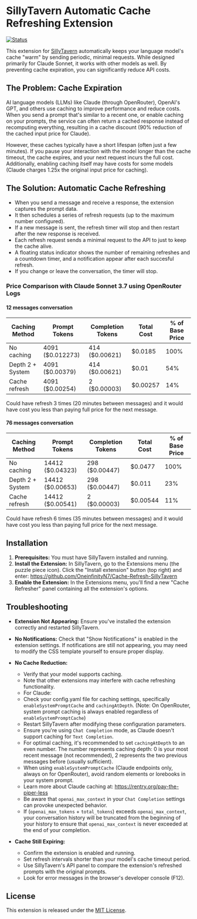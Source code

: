# SillyTavern Automatic Cache Refreshing Extension

[![Status](https://img.shields.io/badge/status-ready-green.svg)]()

This extension for [SillyTavern](https://github.com/SillyTavern/SillyTavern) automatically keeps your language model's cache "warm" by sending periodic, minimal requests. While designed primarily for Claude Sonnet, it works with other models as well. By preventing cache expiration, you can significantly reduce API costs.

## The Problem: Cache Expiration

AI language models (LLMs) like Claude (through OpenRouter), OpenAI's GPT, and others use caching to improve performance and reduce costs. When you send a prompt that's similar to a recent one, or enable caching on your prompts, the service can often return a cached response instead of recomputing everything, resulting in a cache discount (90% reduction of the cached input price for Claude).

However, these caches typically have a short lifespan (often just a few minutes). If you pause your interaction with the model longer than the cache timeout, the cache expires, and your next request incurs the full cost. Additionally, enabling caching itself may have costs for some models (Claude charges 1.25x the original input price for caching).

## The Solution: Automatic Cache Refreshing

*   When you send a message and receive a response, the extension captures the prompt data.
*   It then schedules a series of refresh requests (up to the maximum number configured).
*   If a new message is sent, the refresh timer will stop and then restart after the new response is received.
*   Each refresh request sends a minimal request to the API to just to keep the cache alive.
*   A floating status indicator shows the number of remaining refreshes and a countdown timer, and a notification appear after each succesful refresh.
*   If you change or leave the conversation, the timer will stop.

### Price Comparison with Claude Sonnet 3.7 using OpenRouter Logs

#### 12 messages conversation

| Caching Method | Prompt Tokens | Completion Tokens | Total Cost | % of Base Price |
|----------------|---------------|-------------------|------------|-----------------|
| No caching | 4091 ($0.012273) | 414 ($0.00621) | $0.0185 | 100% |
| Depth 2 + System | 4091 ($0.00379) | 414 ($0.00621) | $0.01 | 54% |
| Cache refresh | 4091 ($0.00254) | 2 ($0.00003) | $0.00257 | 14% |

Could have refresh 3 times (20 minutes between messages) and it would have cost you less than paying full price for the next message.

#### 76 messages conversation

| Caching Method | Prompt Tokens | Completion Tokens | Total Cost | % of Base Price |
|----------------|---------------|-------------------|------------|-----------------|
| No caching | 14412 ($0.04323) | 298 ($0.00447) | $0.0477 | 100% |
| Depth 2 + System | 14412 ($0.00653) | 298 ($0.00447) | $0.011 | 23% |
| Cache refresh | 14412 ($0.00541) | 2 ($0.00003) | $0.00544 | 11% |

Could have refresh 6 times (35 minutes between messages) and it would have cost you less than paying full price for the next message.

## Installation

1.  **Prerequisites:** You must have SillyTavern installed and running.
2.  **Install the Extension:** In SillyTavern, go to the Extensions menu (the puzzle piece icon). Click the "Install extension" button (top right) and enter: https://github.com/OneinfinityN7/Cache-Refresh-SillyTavern
3.  **Enable the Extension:** In the Extensions menu, you'll find a new "Cache Refresher" panel containing all the extension's options.

## Troubleshooting

*   **Extension Not Appearing:** Ensure you've installed the extension correctly and restarted SillyTavern.
*   **No Notifications:** Check that "Show Notifications" is enabled in the extension settings. If notifications are still not appearing, you may need to modify the CSS template yourself to ensure proper display.

*   **No Cache Reduction:**
    *   Verify that your model supports caching.
    *   Note that other extensions may interfere with cache refreshing functionality.
    *   For Claude:
      * Check your config.yaml file for caching settings, specifically `enableSystemPromptCache` and `cachingAtDepth`. (Note: On OpenRouter, system prompt caching is always enabled regardless of `enableSystemPromptCache`)
      * Restart SillyTavern after modifying these configuration parameters.
      * Ensure you're using `Chat Completion` mode, as Claude doesn't support caching for `Text Completion`.
      * For optimal caching, it's recommended to set `cachingAtDepth` to an even number. The number represents caching depth: 0 is your most recent message (not recommended), 2 represents the two previous messages before (usually sufficient).
      * When using `enableSystemPromptCache` (Claude endpoints only, always on for OpenRouter), avoid random elements or lorebooks in your system prompt.
      * Learn more about Claude caching at: https://rentry.org/pay-the-piper-less
      * Be aware that `openai_max_context` in your `Chat Completion` settings can provoke unexpected behavior.
      * If (`openai_max_tokens` + `total_tokens`) exceeds `openai_max_context`, your conversation history will be truncated from the beginning of your history to ensure that `openai_max_context` is never exceeded at the end of your completion.
*   **Cache Still Expiring:**
    *   Confirm the extension is enabled and running.
    *   Set refresh intervals shorter than your model's cache timeout period.
    *   Use SillyTavern's API panel to compare the extension's refreshed prompts with the original prompts.
    *   Look for error messages in the browser's developer console (F12).

## License

This extension is released under the [MIT License](LICENSE).
